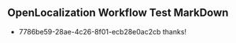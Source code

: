## OpenLocalization Workflow Test MarkDown
* 7786be59-28ae-4c26-8f01-ecb28e0ac2cb 
thanks!<!--HONumber=Mar16_HO3-->
